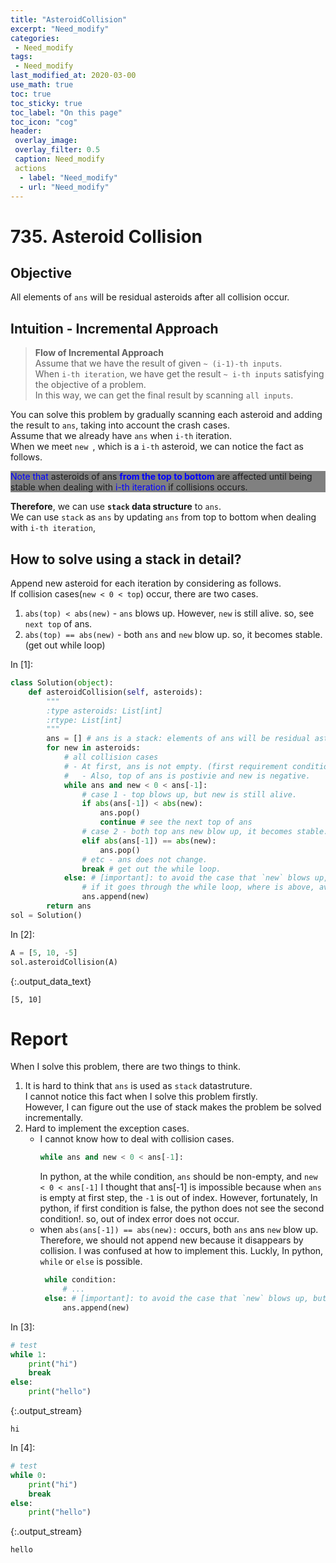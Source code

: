 ```yaml
---
title: "AsteroidCollision"
excerpt: "Need_modify"
categories:
 - Need_modify
tags:
 - Need_modify
last_modified_at: 2020-03-00
use_math: true
toc: true
toc_sticky: true
toc_label: "On this page"
toc_icon: "cog"
header: 
 overlay_image: 
 overlay_filter: 0.5
 caption: Need_modify
 actions
  - label: "Need_modify"
  - url: "Need_modify"
---
```

# 735. Asteroid Collision

## Objective 
All elements of `ans` will be residual asteroids after all collision occur. <br>

## Intuition - Incremental Approach
> **Flow of Incremental Approach** <br>
  Assume that we have the result of given `~ (i-1)-th inputs`. <br>
  When `i-th iteration`, we have get the result `~ i-th inputs` satisfying the objective of a problem. <br>
  In this way, we can get the final result by scanning `all inputs`.   


You can solve this problem by gradually scanning each asteroid and adding the result to `ans`, taking into account the crash cases. <br>
Assume that we already have `ans` when `i-th` iteration. <br>
When we meet `new `, which is a `i-th` asteroid, we can notice the fact as follows.
<div style="background-color: gray"> 
    <p>
        <span style="color:blue">Note that</span> asteroids of ans <b><span style="color:blue"> from the top to bottom </span></b> are affected until being stable when dealing with <span style="color: blue">i-th iteration</span> if collisions occurs. 
    </p>
</div>

**Therefore**, we can use **`stack` data structure** to `ans`. <br>
We can use `stack` as `ans` by updating `ans` from top to bottom when dealing with `i-th iteration`, 

## How to solve using a stack in detail?
Append new asteroid for each iteration by considering as follows. <br>
If collision cases(`new < 0 < top`) occur, there are two cases.  
1. `abs(top) < abs(new)` - `ans` blows up. However, `new` is still alive. so, see `next top` of ans.  
2. `abs(top) == abs(new)` - both `ans` and `new` blow up. so, it becomes stable. (get out while loop) 

<div class="prompt input_prompt">
In&nbsp;[1]:
</div>

<div class="input_area" markdown="1">

```python
class Solution(object):
    def asteroidCollision(self, asteroids):
        """
        :type asteroids: List[int]
        :rtype: List[int]
        """
        ans = [] # ans is a stack: elements of ans will be residual asteroids after all collision occur.
        for new in asteroids:
            # all collision cases
            # - At first, ans is not empty. (first requirement condition) 
            #   - Also, top of ans is postivie and new is negative.
            while ans and new < 0 < ans[-1]:
                # case 1 - top blows up, but new is still alive.
                if abs(ans[-1]) < abs(new):
                    ans.pop()
                    continue # see the next top of ans
                # case 2 - both top ans new blow up, it becomes stable.
                elif abs(ans[-1]) == abs(new):
                    ans.pop()
                # etc - ans does not change.
                break # get out the while loop.
            else: # [important]: to avoid the case that `new` blows up, but append the new to ans. 
                # if it goes through the while loop, where is above, avoid this line. 
                ans.append(new)
        return ans
sol = Solution()
```

</div>

<div class="prompt input_prompt">
In&nbsp;[2]:
</div>

<div class="input_area" markdown="1">

```python
A = [5, 10, -5]
sol.asteroidCollision(A)
```

</div>




{:.output_data_text}

```
[5, 10]
```



# Report 
When I solve this problem, there are two things to think.
1. It is hard to think that `ans` is used as `stack` datastruture. <br>
    I cannot notice this fact when I solve this problem firstly. <br>
    However, I can figure out the use of stack makes the problem be solved incrementally.
2. Hard to implement the exception cases.
    * I cannot know how to deal with collision cases.
        ```python
        while ans and new < 0 < ans[-1]:
        ```
        In python, at the while condition, 
        `ans` should be non-empty, and `new < 0 < ans[-1]`
        I thought that ans[-1] is impossible because when `ans` is empty at first step, the `-1` is out of index. 
        However, fortunately, In python, if first condition is false, the python does not see the second condition!.
        so, out of index error does not occur.
    * when `abs(ans[-1]) == abs(new):` occurs, both `ans` ans `new` blow up.
       Therefore, we should not append new because it disappears by collision. 
       I was confused at how to implement this.
       Luckly, In python, `while` or `else` is possible. 
       ```python
        while condition:
            # ...
        else: # [important]: to avoid the case that `new` blows up, but append the new to ans.  
            ans.append(new)
       ```
    

<div class="prompt input_prompt">
In&nbsp;[3]:
</div>

<div class="input_area" markdown="1">

```python
# test
while 1:
    print("hi")
    break
else:
    print("hello")
```

</div>

{:.output_stream}

```
hi

```

<div class="prompt input_prompt">
In&nbsp;[4]:
</div>

<div class="input_area" markdown="1">

```python
# test
while 0:
    print("hi")
    break
else:
    print("hello")

```

</div>

{:.output_stream}

```
hello

```
